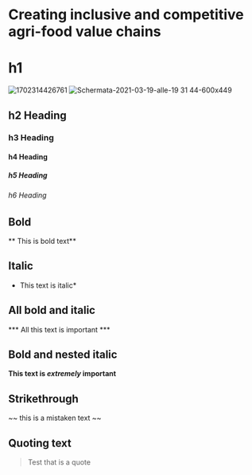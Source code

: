 # Creating inclusive and competitive agri-food value chains

# h1 
![1702314426761](https://github.com/user-attachments/assets/95852ecb-69aa-4a0d-9f6f-68809dcd4081)
![Schermata-2021-03-19-alle-19 31 44-600x449](https://github.com/user-attachments/assets/90a8baf3-f6f4-4420-83ad-ef68424417d8)


## h2 Heading
### h3 Heading
#### h4 Heading
##### h5 Heading
###### h6 Heading


## Bold
** This is bold text**

## Italic 
* This text is italic*

## All bold and italic
*** All this text is important ***

## Bold and nested italic
**This text is _extremely_ important**

## Strikethrough

~~ this is a mistaken text ~~

## Quoting text 
> Test that is a quote

<!DOCTYPE html>
<html>
	<head>
		<meta charset="UTF-8"> 
		<link rel="stylesheet" href="greeting.css">
		<link rel="shortcut icon" type="image/png" href="/Users/niko.strongioglou/Sites/tonyflow/favicon.png"/>
		<script src="https://ajax.googleapis.com/ajax/libs/jquery/1.11.3/jquery.min.js"></script>
		<link rel="stylesheet" href="https://maxcdn.bootstrapcdn.com/bootstrap/3.3.5/css/bootstrap.min.css">
		<link href='https://fonts.googleapis.com/css?family=Source+Code+Pro' rel='stylesheet' type='text/css'>
		<script type="text/javascript">
			$(document).ready(function(){


				var code=$(".toBeDisplayed");

				function makeCodeAppear(element){
					var i;
					for(var i=0;i<code.length;i++){
						doAppear(i);
					}
				}

				function doAppear(i){
					var x=code[i];
					setTimeout(function(){
						$(x).fadeIn(50);
					},300+i*50);
				}

				makeCodeAppear();

			});
		</script>
	</head>
	
	<body>

			<div class="wrapper">
				<div class="row" style="padding-top: 150px; text-align:center;">
					<div class="col-md-12 col-sm-12 col-xs-12">
						<header><a href="main.html"><h1>Niko Strongioglou</h1></a></header>
						<p>Software Engineer</p>
					</div>
				</div>	
				
				<hr>
				
				<div id="separator">
					
				</div>

				<div class="row" >
					<div class="col-md-4 col-sm-4 col-xs-4 col-md-offset-4 col-sm-offset-4 col-xs-offset-4" style="font-family: 'Source Code Pro'">
						<p style="margin:0"><span style="color: orange">
							<span class="toBeDisplayed">b</span><span class="toBeDisplayed">o</span><span class="toBeDisplayed">o</span><span class="toBeDisplayed">l</span><span class="toBeDisplayed">e</span><span class="toBeDisplayed">a</span><span class="toBeDisplayed">n</span>
							</span>
							<span style="color: blue">
								<span class="toBeDisplayed">w</span><span class="toBeDisplayed">i</span><span class="toBeDisplayed">l</span><span class="toBeDisplayed">l</span><span class="toBeDisplayed">i</span><span class="toBeDisplayed">n</span><span class="toBeDisplayed">g</span><span class="toBeDisplayed">T</span><span class="toBeDisplayed">o</span><span class="toBeDisplayed">K</span><span class="toBeDisplayed">n</span><span class="toBeDisplayed">o</span><span class="toBeDisplayed">w</span><span class="toBeDisplayed">M</span><span class="toBeDisplayed">o</span><span class="toBeDisplayed">r</span><span class="toBeDisplayed">e</span>
							</span> <span class="toBeDisplayed">=</span> 
							<span style="color: red">
								<span class="toBeDisplayed">t</span><span class="toBeDisplayed">r</span><span class="toBeDisplayed">u</span><span class="toBeDisplayed">e</span></span><span class="toBeDisplayed">;</span> <br>

								<span class="toBeDisplayed">i</span><span class="toBeDisplayed">f</span><span class="toBeDisplayed"> </span><span class="toBeDisplayed">(</span><span class="toBeDisplayed"> </span><span style="color: blue"><span class="toBeDisplayed">w</span><span class="toBeDisplayed">i</span><span class="toBeDisplayed">l</span><span class="toBeDisplayed">l</span><span class="toBeDisplayed">i</span><span class="toBeDisplayed">n</span><span class="toBeDisplayed">g</span><span class="toBeDisplayed">T</span><span class="toBeDisplayed">o</span><span class="toBeDisplayed">K</span><span class="toBeDisplayed">n</span><span class="toBeDisplayed">o</span><span class="toBeDisplayed">w</span><span class="toBeDisplayed">M</span><span class="toBeDisplayed">o</span><span class="toBeDisplayed">r</span><span class="toBeDisplayed">e</span></span><span class="toBeDisplayed"> </span><span class="toBeDisplayed">)</span><span class="toBeDisplayed"></span><span class="toBeDisplayed">{</span>
						<br>
						<a href="main.html" style="margin:0"><p style="text-indent:3em; margin:0"><strong style="color: purple">
							<span class="toBeDisplayed">t</span><span class="toBeDisplayed">h</span><span class="toBeDisplayed">i</span><span class="toBeDisplayed">s</span></strong><span class="toBeDisplayed">.</span><span id="enter"><span class="toBeDisplayed">e</span><span class="toBeDisplayed">n</span><span class="toBeDisplayed">t</span><span class="toBeDisplayed">e</span><span class="toBeDisplayed">r</span><span class="toBeDisplayed">(</span><span class="toBeDisplayed">)</span></span><span class="toBeDisplayed">;</span>
						</p></a> <br><span class="toBeDisplayed">}</span></p>				
					</div>
				</div>		
			</div>
			
		
	</body>
</html>


